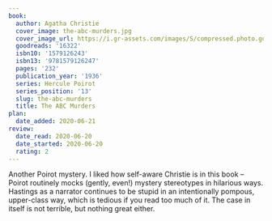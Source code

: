 ```yaml
---
book:
  author: Agatha Christie
  cover_image: the-abc-murders.jpg
  cover_image_url: https://i.gr-assets.com/images/S/compressed.photo.goodreads.com/books/1389733983l/16322.jpg
  goodreads: '16322'
  isbn10: '1579126243'
  isbn13: '9781579126247'
  pages: '232'
  publication_year: '1936'
  series: Hercule Poirot
  series_position: '13'
  slug: the-abc-murders
  title: The ABC Murders
plan:
  date_added: 2020-06-21
review:
  date_read: 2020-06-20
  date_started: 2020-06-20
  rating: 2
---
```


Another Poirot mystery. I liked how self-aware Christie is in this book – Poirot routinely mocks (gently, even!) mystery
stereotypes in hilarious ways. Hastings as a narrator continues to be stupid in an intentionally pompous, upper-class
way, which is tedious if you read too much of it. The case in itself is not terrible, but nothing great either.
